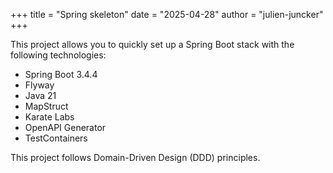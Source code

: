 +++
title = "Spring skeleton"
date = "2025-04-28"
author = "julien-juncker"
+++

This project allows you to quickly set up a Spring Boot stack with the following technologies:
- Spring Boot 3.4.4
- Flyway
- Java 21
- MapStruct
- Karate Labs
- OpenAPI Generator
- TestContainers

This project follows Domain-Driven Design (DDD) principles.